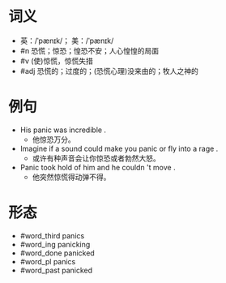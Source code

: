 # 词义
- 英：/ˈpænɪk/； 美：/ˈpænɪk/
- #n 恐慌；惊恐；惶恐不安；人心惶惶的局面
- #v (使)惊慌，惊慌失措
- #adj 恐慌的；过度的；(恐慌心理)没来由的；牧人之神的
# 例句
- His panic was incredible .
	- 他惊恐万分。
- Imagine if a sound could make you panic or fly into a rage .
	- 或许有种声音会让你惊恐或者勃然大怒。
- Panic took hold of him and he couldn 't move .
	- 他突然惊慌得动弹不得。
# 形态
- #word_third panics
- #word_ing panicking
- #word_done panicked
- #word_pl panics
- #word_past panicked
